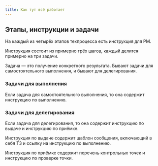 ```yaml
---
title: Как тут всё работает
---
```


## Этапы, инструкции и задачи

На каждый из четырёх этапов техпроцесса есть инструкция для PM.

Инструкция состоит из примерно трёх шагов, каждый делится примерно на три задачи.

Задача — это получение конкретного результата. Бывают задачи для самостоятельного выполнения, и бывают для делегирования.

### Задачи для выполнения

Если задача для самостоятельного выполнения, то она содержит инструкцию по выполнению.

### Задачи для делегирования

Если задача для делегирования, то она содержит инструкцию по выдаче и инструкцию по приёмке.

Инструкция по выдаче содержит шаблон сообщения, включающий в себя ТЗ и ссылку на инструкцию по выполнению.

Инструкция по приёмке содержит перечень контрольных точек и инструкцию по проверке точки.